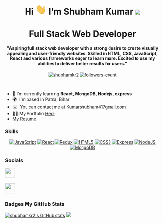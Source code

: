 <h1 align="center">
    Hi
    <img src="https://raw.githubusercontent.com/ABSphreak/ABSphreak/master/gifs/Hi.gif" width="35">
    I'm Shubham Kumar
    <img src="https://camo.githubusercontent.com/d3359cb00ab0b5ed8f2e1fe3fceb4fbaf3b614340f8c0db99c17b9f50b351770/68747470733a2f2f656d6f6a69732e736c61636b6d6f6a69732e636f6d2f656d6f6a69732f696d616765732f313533313834393433302f343234362f626c6f622d73756e676c61737365732e6769663f31353331383439343330" width="35">
</h1>

# <h1 align="center">Full Stack Web Developer</h1>
  <h4 align="center">"Aspiring full stack web developer with a strong desire to create visually appealing and user-friendly websites. Skilled in HTML, CSS, JavaScript, React and various frameworks eager to learn more. Excited to use my abilities to deliver better results for users."</h3>

<!----------------------------------- Profile View Section ------------------------------------>

<p align="center">
    <a href="https://github.com/shubhamkr2">
        <img src="https://komarev.com/ghpvc/?username=shubhamkr2&label=Profile%20views&color=0e75b6&style=flat" alt="shubhamkr2" />
    </a>
    <a href="https://github.com/shubhamkr2?tab=followers">
        <img src="https://img.shields.io/github/followers/shubhamkr2?label=Followers&style=social" alt="followers-count">
    </a>
</p>
<br> 

- 🌱 I’m currently learning **React, MongoDB, Nodejs, express**
- 🌍  I'm based in Patna,
  Bihar
- ✉️  You can contact me at
  [Kumarshubham417gmail.com](mailto:Kumarshubham417gmail.com)
- 👨‍💻 My Portfolio <a href="https://shubhamkr2.github.io/" >Here</a>
- <a href="https://drive.google.com/file/d/1Q3jiQzC6umXJF8DQfDoYP7hQbAzFtsGI/view" >My Resume</a>

### Skills

<p align="center"> 
  <a
    href="https://developer.mozilla.org/en-US/docs/Web/JavaScript"
    target="_blank"
    rel="noreferrer"
    ><img
      src="https://raw.githubusercontent.com/danielcranney/readme-generator/main/public/icons/skills/javascript-colored.svg"
      width="66"
      height="66"
      alt="JavaScript"
  /></a>
  <a href="https://reactjs.org/" target="_blank" rel="noreferrer"
    ><img
      src="https://raw.githubusercontent.com/danielcranney/readme-generator/main/public/icons/skills/react-colored.svg"
      width="66"
      height="66"
      alt="React"
  /></a>
  <a href="https://redux.js.org/" target="_blank" rel="noreferrer"
    ><img
      src="https://raw.githubusercontent.com/danielcranney/readme-generator/main/public/icons/skills/redux-colored.svg"
      width="66"
      height="66"
      alt="Redux"
  /></a>
  <a href="https://nextjs.org/docs" target="_blank" rel="noreferrer">
    <img
      src="https://raw.githubusercontent.com/danielcranney/readme-generator/main/public/icons/skills/html5-colored.svg"
      width="66"
      height="66"
      alt="HTML5"
  /></a>
  <a href="https://www.w3.org/TR/CSS/#css" target="_blank" rel="noreferrer"
    ><img
      src="https://raw.githubusercontent.com/danielcranney/readme-generator/main/public/icons/skills/css3-colored.svg"
      width="66"
      height="66"
      alt="CSS3"
  /></a>
  <a href="https://expressjs.com/" target="_blank" rel="noreferrer"
    ><img
      src="https://raw.githubusercontent.com/danielcranney/readme-generator/main/public/icons/skills/express-colored.svg"
      width="66"
      height="66"
      alt="Express"
  /></a>
  <a href="https://nodejs.org/en/" target="_blank" rel="noreferrer"
    ><img
      src="https://raw.githubusercontent.com/danielcranney/readme-generator/main/public/icons/skills/nodejs-colored.svg"
      width="66"
      height="66"
      alt="NodeJS"
  /></a>
  <a href="https://www.mongodb.com/" target="_blank" rel="noreferrer"
    ><img
      src="https://raw.githubusercontent.com/danielcranney/readme-generator/main/public/icons/skills/mongodb-colored.svg"
      width="66"
      height="66"
      alt="MongoDB"
  /></a>
</p>

### Socials

<div align="left">
  <a href="https://www.github.com/shubhamkr2" target="_blank" rel="noreferrer"
    ><img
      src="https://raw.githubusercontent.com/danielcranney/readme-generator/main/public/icons/socials/github.svg"
      width="32"
      height="32"
  /></a>

<a
    href="https://www.linkedin.com/in/shubhamkr2" 
    target="_blank"
    rel="noreferrer"
    ><img
      src="https://raw.githubusercontent.com/danielcranney/readme-generator/main/public/icons/socials/linkedin.svg"
      width="32"
      height="32"
  /></a>

</div>

### Badges<b> My GitHub Stats</b>

<a href="http://www.github.com/shubhamkr2">
<img
    src="https://github-readme-stats.vercel.app/api?username=shubhamkr2&show_icons=true&hide=&count_private=true&title_color=10b981&text_color=000000&icon_color=ef4444&bg_color=ffffff&hide_border=true&show_icons=true"
    alt="shubhamkr2's GitHub stats" /></a>
    <a href="http://www.github.com/shubhamkr2">
    <img
    src="https://github-readme-streak-stats.herokuapp.com/?user=shubhamkr2&stroke=000000&background=ffffff&ring=10b981&fire=10b981&currStreakNum=000000&currStreakLabel=10b981&sideNums=000000&sideLabels=000000&dates=000000&hide_border=true"
/></a>
<!-- <a href="http://www.github.com/shubhamkr2"
  ><img
    src="https://activity-graph.herokuapp.com/graph?username=shubhamkr2&bg_color=ffffff&color=000000&line=ef4444&point=000000&area_color=ffffff&area=true&hide_border=true&custom_title=GitHub%20Commits%20Graph"
    alt="GitHub Commits Graph" />
    </a> -->
<!--     <br>
<p align="center">
<p><img align="left" src="https://github-readme-stats.vercel.app/api/top-langs?username=shubhamkr2&show_icons=true&locale=en&layout=compact" alt="shubhamkr2" /></p>
<br> -->
